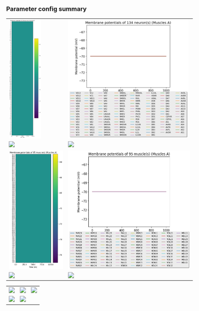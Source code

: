 ### Parameter config summary 
<table>

<tr>
  <td><a href="neurons_A_Muscles.png"><img alt=" " src="neurons_A_Muscles.png" height="320"/></a></td>
  <td><a href="traces_neuron_Muscles_A.png"><img alt=" " src="traces_neuron_Muscles_A.png" height="320"/></a></td>
</tr>

<tr>
  <td><a href="neuron_activity_A_Muscles.png"><img alt=" " src="neuron_activity_A_Muscles.png" height="320"/></a></td>
  <td><a href="traces_neuron_activity_Muscles_A.png"><img alt=" " src="traces_neuron_activity_Muscles_A.png" height="320"/></a></td>
</tr>

<tr>
  <td><a href="muscles_A_Muscles.png"><img alt=" " src="muscles_A_Muscles.png" height="320"/></a></td>
  <td><a href="traces_muscles_Muscles_A.png"><img alt=" " src="traces_muscles_Muscles_A.png" height="320"/></a></td>
</tr>

<tr>
  <td><a href="muscle_activity_A_Muscles.png"><img alt=" " src="muscle_activity_A_Muscles.png" height="320"/></a></td>
  <td><a href="traces_muscles_activity_Muscles_A.png"><img alt=" " src="traces_muscles_activity_Muscles_A.png" height="320"/></a></td>
</tr>
</table>
<table>

<tr><td><a href="c302_A_Muscles_exc_to_neurons.png"><img alt=" " src="c302_A_Muscles_exc_to_neurons.png" height="320"/></a></td>

  <td><a href="c302_A_Muscles_inh_to_neurons.png"><img alt=" " src="c302_A_Muscles_inh_to_neurons.png" height="320"/></a></td>

  <td><a href="c302_A_Muscles_elec_neurons_neurons.png"><img alt=" " src="c302_A_Muscles_elec_neurons_neurons.png" height="320"/></a></td></tr>

<tr><td><a href="c302_A_Muscles_exc_to_muscles.png"><img alt=" " src="c302_A_Muscles_exc_to_muscles.png" height="320"/></a></td>

  <td><a href="c302_A_Muscles_inh_to_muscles.png"><img alt=" " src="c302_A_Muscles_inh_to_muscles.png" height="320"/></a></td></tr>
</table>
